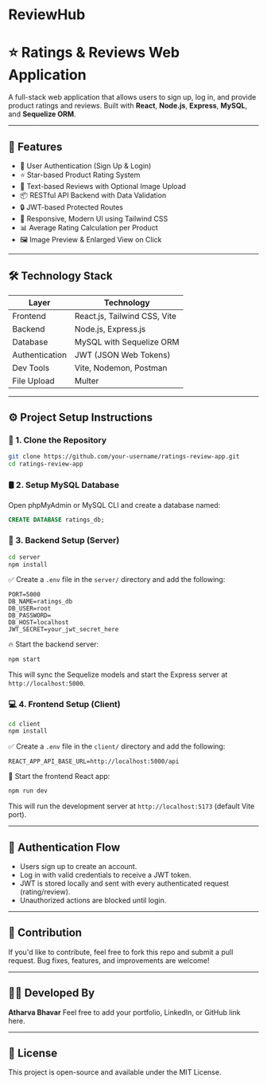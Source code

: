 # ReviewHub

# ⭐ Ratings & Reviews Web Application

A full-stack web application that allows users to sign up, log in, and provide product ratings and reviews. Built with **React**, **Node.js**, **Express**, **MySQL**, and **Sequelize ORM**.

---

## 🚀 Features

* 🔐 User Authentication (Sign Up & Login)
* ⭐ Star-based Product Rating System
* 💬 Text-based Reviews with Optional Image Upload
* 📦 RESTful API Backend with Data Validation
* 🔒 JWT-based Protected Routes
* 🎨 Responsive, Modern UI using Tailwind CSS
* 📊 Average Rating Calculation per Product
* 🖼️ Image Preview & Enlarged View on Click

---

## 🛠️ Technology Stack

| Layer          | Technology                   |
| -------------- | ---------------------------- |
| Frontend       | React.js, Tailwind CSS, Vite |
| Backend        | Node.js, Express.js          |
| Database       | MySQL with Sequelize ORM     |
| Authentication | JWT (JSON Web Tokens)        |
| Dev Tools      | Vite, Nodemon, Postman       |
| File Upload    | Multer                       |

---

## ⚙️ Project Setup Instructions

### 🧬 1. Clone the Repository

```bash
git clone https://github.com/your-username/ratings-review-app.git
cd ratings-review-app
```

### 🛢️ 2. Setup MySQL Database

Open phpMyAdmin or MySQL CLI and create a database named:

```sql
CREATE DATABASE ratings_db;
```

### 🔧 3. Backend Setup (Server)

```bash
cd server
npm install
```

✅ Create a `.env` file in the `server/` directory and add the following:

```env
PORT=5000
DB_NAME=ratings_db
DB_USER=root
DB_PASSWORD=
DB_HOST=localhost
JWT_SECRET=your_jwt_secret_here
```

🔥 Start the backend server:

```bash
npm start
```

This will sync the Sequelize models and start the Express server at `http://localhost:5000`.

### 💻 4. Frontend Setup (Client)

```bash
cd client
npm install
```

✅ Create a `.env` file in the `client/` directory and add the following:

```env
REACT_APP_API_BASE_URL=http://localhost:5000/api
```

🚀 Start the frontend React app:

```bash
npm run dev
```

This will run the development server at `http://localhost:5173` (default Vite port).

---

## 🔑 Authentication Flow

* Users sign up to create an account.
* Log in with valid credentials to receive a JWT token.
* JWT is stored locally and sent with every authenticated request (rating/review).
* Unauthorized actions are blocked until login.

---

## 📝 Contribution

If you'd like to contribute, feel free to fork this repo and submit a pull request. Bug fixes, features, and improvements are welcome!

---

## 👨‍💻 Developed By

**Atharva Bhavar**
Feel free to add your portfolio, LinkedIn, or GitHub link here.

---

## 📜 License

This project is open-source and available under the MIT License.

